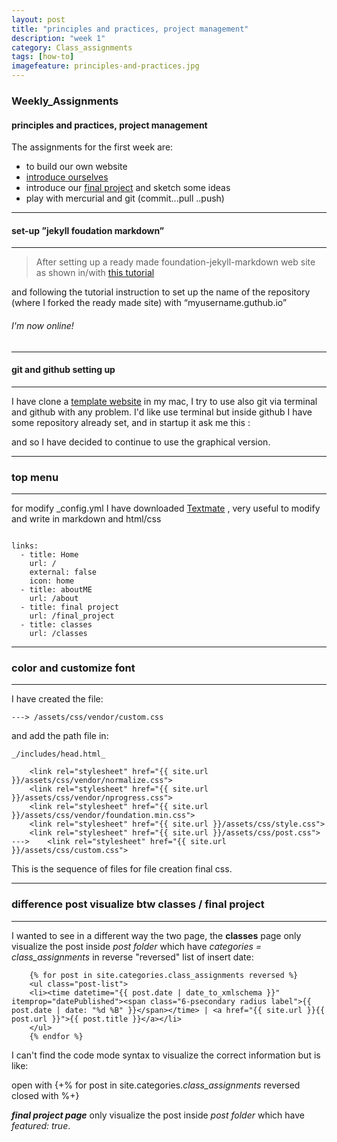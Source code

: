 ```yaml
---
layout: post
title: "principles and practices, project management"
description: "week 1"
category: Class_assignments
tags: [how-to]
imagefeature: principles-and-practices.jpg
---
```




### Weekly_Assignments 

#### principles and practices, project management

The assignments for the first week are:

- to build our own website
- [introduce ourselves]({{site.baseurl}}/about/)
- introduce our [final project]({{site.baseurl}}/final_project/) and sketch some ideas
- play with mercurial and git (commit...pull ..push)

****

#### set-up ”jekyll foudation markdown”

****


> After setting up a ready made foundation-jekyll-markdown web site as shown in/with [this tutorial](http://www.smashingmagazine.com/2014/08/01/build-blog-jekyll-github-pages/)

and following the tutorial instruction to set up the name of the repository (where I forked the ready made site) with “myusername.guthub.io” 

###### I'm now online!

****

#### git and github setting up 

****

I have clone a [template website](https://github.com/hmfaysal/Notepad) in my mac, I try to use also git via terminal and github with any problem.
I'd like use terminal but inside github I have some repository already set, and in startup it ask me this :
 


and so I have decided to continue to use the graphical version.
 

****

### top menu

****

for modify _config.yml I have downloaded [Textmate](http://macromates.com/) , very useful to modify and write in markdown and html/css

~~~~~~~~

links:
  - title: Home
    url: /
    external: false
    icon: home
  - title: aboutME
    url: /about
  - title: final project
    url: /final_project
  - title: classes
    url: /classes

~~~~~~~~

****

### color and customize font

****

I have created the file:

~~~~~~~~
---> /assets/css/vendor/custom.css
~~~~~~~~

and add the path file in:

~~~~~~~~
_/includes/head.html_

    <link rel="stylesheet" href="{{ site.url }}/assets/css/vendor/normalize.css">
    <link rel="stylesheet" href="{{ site.url }}/assets/css/vendor/nprogress.css">
    <link rel="stylesheet" href="{{ site.url }}/assets/css/vendor/foundation.min.css">
    <link rel="stylesheet" href="{{ site.url }}/assets/css/style.css">
    <link rel="stylesheet" href="{{ site.url }}/assets/css/post.css">
--->    <link rel="stylesheet" href="{{ site.url }}/assets/css/custom.css">
~~~~~~~~
This is the sequence of files for file creation final css.

****

### difference post visualize btw classes / final project

****

I wanted to see in a different way the two page, the **classes** page only visualize the post inside _post folder_ which have *categories = class_assignments* in reverse "reversed" list of insert date:


~~~~~~~~
	{% for post in site.categories.class_assignments reversed %}
	<ul class="post-list">
	<li><time datetime="{{ post.date | date_to_xmlschema }}" itemprop="datePublished"><span class="6-psecondary radius label">{{ post.date | date: "%d %B" }}</span></time> | <a href="{{ site.url }}{{ post.url }}">{{ post.title }}</a></li>
	</ul>
	{% endfor %}
~~~~~~~~

I can't find the code mode syntax to visualize the correct information but is like:

open with {+% for post in site.categories.*class_assignments* reversed closed with %+}

***final project page*** only visualize the post inside _post folder_ which have *featured: true*. 

	







